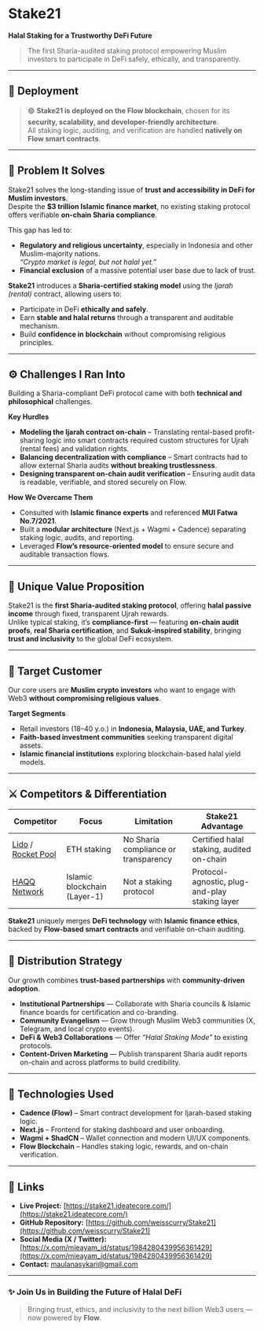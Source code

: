 # Stake21  
**Halal Staking for a Trustworthy DeFi Future**

> The first Sharia-audited staking protocol empowering Muslim investors to participate in DeFi safely, ethically, and transparently.

---

## 🌊 Deployment

> 🟢 **Stake21 is deployed on the Flow blockchain**, chosen for its **security, scalability, and developer-friendly architecture**.  
> All staking logic, auditing, and verification are handled **natively on Flow smart contracts**.

---

## 🧩 Problem It Solves

Stake21 solves the long-standing issue of **trust and accessibility in DeFi for Muslim investors**.  
Despite the **$3 trillion Islamic finance market**, no existing staking protocol offers verifiable **on-chain Sharia compliance**.

This gap has led to:
- **Regulatory and religious uncertainty**, especially in Indonesia and other Muslim-majority nations.  
  _“Crypto market is legal, but not halal yet.”_
- **Financial exclusion** of a massive potential user base due to lack of trust.

**Stake21** introduces a **Sharia-certified staking model** using the *Ijarah (rental)* contract, allowing users to:
- Participate in DeFi **ethically and safely**.  
- Earn **stable and halal returns** through a transparent and auditable mechanism.  
- Build **confidence in blockchain** without compromising religious principles.

---

## ⚙️ Challenges I Ran Into

Building a Sharia-compliant DeFi protocol came with both **technical and philosophical** challenges.

**Key Hurdles**
- **Modeling the Ijarah contract on-chain** – Translating rental-based profit-sharing logic into smart contracts required custom structures for Ujrah (rental fees) and validation rights.  
- **Balancing decentralization with compliance** – Smart contracts had to allow external Sharia audits **without breaking trustlessness**.  
- **Designing transparent on-chain audit verification** – Ensuring audit data is readable, verifiable, and stored securely on Flow.

**How We Overcame Them**
- Consulted with **Islamic finance experts** and referenced **MUI Fatwa No.7/2021**.  
- Built a **modular architecture** (Next.js + Wagmi + Cadence) separating staking logic, audits, and reporting.  
- Leveraged **Flow’s resource-oriented model** to ensure secure and auditable transaction flows.

---

## 💎 Unique Value Proposition

Stake21 is the **first Sharia-audited staking protocol**, offering **halal passive income** through fixed, transparent Ujrah rewards.  
Unlike typical staking, it’s **compliance-first** — featuring **on-chain audit proofs**, **real Sharia certification**, and **Sukuk-inspired stability**, bringing **trust and inclusivity** to the global DeFi ecosystem.

---

## 🎯 Target Customer

Our core users are **Muslim crypto investors** who want to engage with Web3 **without compromising religious values**.

**Target Segments**
- Retail investors (18–40 y.o.) in **Indonesia, Malaysia, UAE, and Turkey**.  
- **Faith-based investment communities** seeking transparent digital assets.  
- **Islamic financial institutions** exploring blockchain-based halal yield models.

---

## ⚔️ Competitors & Differentiation

| Competitor | Focus | Limitation | Stake21 Advantage |
|-------------|--------|-------------|--------------------|
| [Lido](https://lido.fi) / [Rocket Pool](https://rocketpool.net) | ETH staking | No Sharia compliance or transparency | Certified halal staking, audited on-chain |
| [HAQQ Network](https://haqq.network) | Islamic blockchain (Layer-1) | Not a staking protocol | Protocol-agnostic, plug-and-play staking layer |

**Stake21** uniquely merges **DeFi technology** with **Islamic finance ethics**, backed by **Flow-based smart contracts** and verifiable on-chain auditing.

---

## 🚀 Distribution Strategy

Our growth combines **trust-based partnerships** with **community-driven adoption**.

- **Institutional Partnerships** — Collaborate with Sharia councils & Islamic finance boards for certification and co-branding.  
- **Community Evangelism** — Grow through Muslim Web3 communities (X, Telegram, and local crypto events).  
- **DeFi & Web3 Collaborations** — Offer *“Halal Staking Mode”* to existing protocols.  
- **Content-Driven Marketing** — Publish transparent Sharia audit reports on-chain and across platforms to build credibility.

---

## 🧰 Technologies Used

- **Cadence (Flow)** – Smart contract development for Ijarah-based staking logic.  
- **Next.js** – Frontend for staking dashboard and user onboarding.  
- **Wagmi + ShadCN** – Wallet connection and modern UI/UX components.  
- **Flow Blockchain** – Handles staking logic, rewards, and on-chain verification.  

---

## 🔗 Links

- **Live Project:** [https://stake21.ideatecore.com/](https://stake21.ideatecore.com/)  
- **GitHub Repository:** [https://github.com/weisscurry/Stake21](https://github.com/weisscurry/Stake21)
- **Social Media (X / Twitter):** [https://x.com/mieayam_id/status/1984280439956361429](https://x.com/mieayam_id/status/1984280439956361429)
- **Contact:** maulanasykari@gmail.com  

---

### ✨ Join Us in Building the Future of Halal DeFi
> Bringing trust, ethics, and inclusivity to the next billion Web3 users — now powered by **Flow**.
